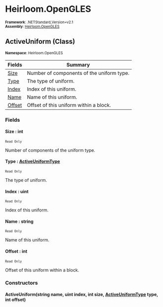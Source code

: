 # Heirloom.OpenGLES

<small>**Framework**: .NETStandard,Version=v2.1</small>  
<small>**Assembly**: [Heirloom.OpenGLES](../Heirloom.OpenGLES/Heirloom.OpenGLES.md)</small>  

## ActiveUniform (Class)
<small>**Namespace**: Heirloom.OpenGLES</sub></small>  

| Fields                | Summary                                   |
|-----------------------|-------------------------------------------|
| [Size](#SIZ9C9392F9)  | Number of components of the uniform type. |
| [Type](#TYP233312DE)  | The type of uniform.                      |
| [Index](#IND6E2E1836) | Index of this uniform.                    |
| [Name](#NAM5943D12B)  | Name of this uniform.                     |
| [Offset](#OFF1FA8EDD) | Offset of this uniform within a block.    |

### Fields

#### <a name="SIZ9C9392F9"></a>Size : int
<small>`Read Only`</small>

Number of components of the uniform type.

#### <a name="TYP233312DE"></a>Type : [ActiveUniformType](Heirloom.OpenGLES.ActiveUniformType.md)
<small>`Read Only`</small>

The type of uniform.

#### <a name="IND6E2E1836"></a>Index : uint
<small>`Read Only`</small>

Index of this uniform.

#### <a name="NAM5943D12B"></a>Name : string
<small>`Read Only`</small>

Name of this uniform.

#### <a name="OFF1FA8EDD"></a>Offset : int
<small>`Read Only`</small>

Offset of this uniform within a block.

### Constructors

#### ActiveUniform(string name, uint index, int size, [ActiveUniformType](Heirloom.OpenGLES.ActiveUniformType.md) type, int offset)

